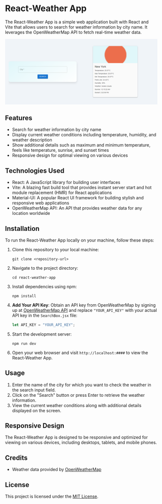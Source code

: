 # React-Weather App

The React-Weather App is a simple web application built with React and Vite that allows users to search for weather information by city name. It leverages the OpenWeatherMap API to fetch real-time weather data.

![Weather App Screenshot](src/assets/weather_app_screenshot.PNG)

## Features

- Search for weather information by city name
- Display current weather conditions including temperature, humidity, and weather description
- Show additional details such as maximum and minimum temperature, feels like temperature, sunrise, and sunset times
- Responsive design for optimal viewing on various devices

## Technologies Used

- React: A JavaScript library for building user interfaces
- Vite: A blazing fast build tool that provides instant server start and hot module replacement (HMR) for React applications
- Material-UI: A popular React UI framework for building stylish and responsive web applications
- OpenWeatherMap API: An API that provides weather data for any location worldwide

## Installation

To run the React-Weather App locally on your machine, follow these steps:

1. Clone this repository to your local machine:

   ```
   git clone <repository-url>
   ```

2. Navigate to the project directory:

   ```
   cd react-weather-app
   ```

3. Install dependencies using npm:

   ```
   npm install
   ```

4. **Add Your API Key**: Obtain an API key from OpenWeatherMap by signing up at [OpenWeatherMap API](https://openweathermap.org/api) and replace `"YOUR_API_KEY"` with your actual API key in the `SearchBox.jsx` file:

   ```javascript
   let API_KEY = "YOUR_API_KEY";
   ```

5. Start the development server:

   ```
   npm run dev
   ```

6. Open your web browser and visit `http://localhost:####` to view the React-Weather App.

## Usage

1. Enter the name of the city for which you want to check the weather in the search input field.
2. Click on the "Search" button or press Enter to retrieve the weather information.
3. View the current weather conditions along with additional details displayed on the screen.

## Responsive Design

The React-Weather App is designed to be responsive and optimized for viewing on various devices, including desktops, tablets, and mobile phones.

## Credits

- Weather data provided by [OpenWeatherMap](https://openweathermap.org/)

## License

This project is licensed under the [MIT License](LICENSE).
